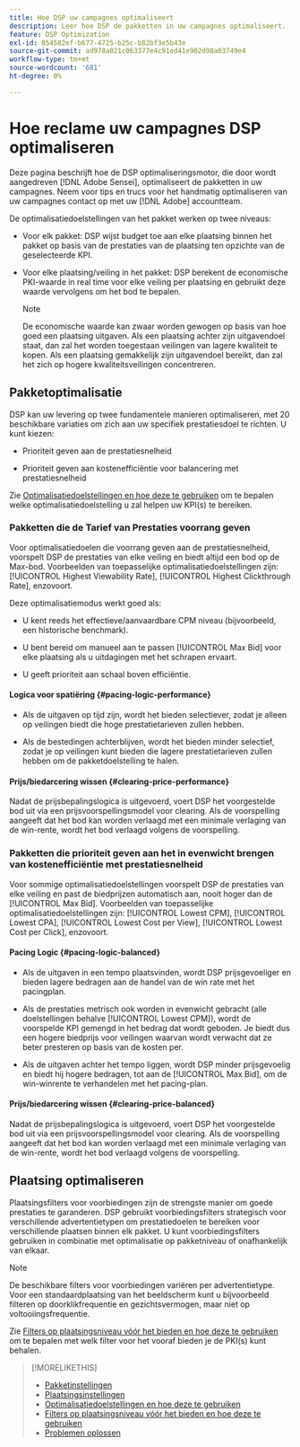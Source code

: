 ```yaml
---
title: Hoe DSP uw campagnes optimaliseert
description: Leer hoe DSP de pakketten in uw campagnes optimaliseert.
feature: DSP Optimization
exl-id: 054582ef-b677-4725-b25c-b82bf3e5b43e
source-git-commit: ad978a021c063377e4c91ed41e902d98a03749e4
workflow-type: tm+mt
source-wordcount: '681'
ht-degree: 0%

---
```


# Hoe reclame uw campagnes DSP optimaliseren

Deze pagina beschrijft hoe de DSP optimaliseringsmotor, die door wordt aangedreven [!DNL Adobe Sensei], optimaliseert de pakketten in uw campagnes. Neem voor tips en trucs voor het handmatig optimaliseren van uw campagnes contact op met uw [!DNL Adobe] accountteam. <!-- add link to trading playbook if we add it to help -->

De optimalisatiedoelstellingen van het pakket werken op twee niveaus:

* Voor elk pakket: DSP wijst budget toe aan elke plaatsing binnen het pakket op basis van de prestaties van de plaatsing ten opzichte van de geselecteerde KPI.

* Voor elke plaatsing/veiling in het pakket: DSP berekent de economische PKI-waarde in real time voor elke veiling per plaatsing en gebruikt deze waarde vervolgens om het bod te bepalen.

   >[!NOTE]
   >
   >De economische waarde kan zwaar worden gewogen op basis van hoe goed een plaatsing uitgaven. Als een plaatsing achter zijn uitgavendoel staat, dan zal het worden toegestaan veilingen van lagere kwaliteit te kopen. Als een plaatsing gemakkelijk zijn uitgavendoel bereikt, dan zal het zich op hogere kwaliteitsveilingen concentreren.

## Pakketoptimalisatie

DSP kan uw levering op twee fundamentele manieren optimaliseren, met 20 beschikbare variaties om zich aan uw specifiek prestatiesdoel te richten. U kunt kiezen:

* Prioriteit geven aan de prestatiesnelheid

* Prioriteit geven aan kostenefficiëntie voor balancering met prestatiesnelheid

Zie [Optimalisatiedoelstellingen en hoe deze te gebruiken](optimization-goals.md) om te bepalen welke optimalisatiedoelstelling u zal helpen uw KPI(s) te bereiken.

### Pakketten die de Tarief van Prestaties voorrang geven

Voor optimalisatiedoelen die voorrang geven aan de prestatiesnelheid, voorspelt DSP de prestaties van elke veiling en biedt altijd een bod op de Max-bod. Voorbeelden van toepasselijke optimalisatiedoelstellingen zijn: [!UICONTROL Highest Viewability Rate], [!UICONTROL Highest Clickthrough Rate], enzovoort.

Deze optimalisatiemodus werkt goed als:

* U kent reeds het effectieve/aanvaardbare CPM niveau (bijvoorbeeld, een historische benchmark).

* U bent bereid om manueel aan te passen [!UICONTROL Max Bid] voor elke plaatsing als u uitdagingen met het schrapen ervaart.

* U geeft prioriteit aan schaal boven efficiëntie.

#### Logica voor spatiëring {#pacing-logic-performance}

* Als de uitgaven op tijd zijn, wordt het bieden selectiever, zodat je alleen op veilingen biedt die hoge prestatietarieven zullen hebben.

* Als de bestedingen achterblijven, wordt het bieden minder selectief, zodat je op veilingen kunt bieden die lagere prestatietarieven zullen hebben om de pakketdoelstelling te halen.

#### Prijs/biedarcering wissen {#clearing-price-performance}

Nadat de prijsbepalingslogica is uitgevoerd, voert DSP het voorgestelde bod uit via een prijsvoorspellingsmodel voor clearing. Als de voorspelling aangeeft dat het bod kan worden verlaagd met een minimale verlaging van de win-rente, wordt het bod verlaagd volgens de voorspelling.

### Pakketten die prioriteit geven aan het in evenwicht brengen van kostenefficiëntie met prestatiesnelheid

Voor sommige optimalisatiedoelstellingen voorspelt DSP de prestaties van elke veiling en past de biedprijzen automatisch aan, nooit hoger dan de [!UICONTROL Max Bid]. Voorbeelden van toepasselijke optimalisatiedoelstellingen zijn: [!UICONTROL Lowest CPM], [!UICONTROL Lowest CPA], [!UICONTROL Lowest Cost per View], [!UICONTROL Lowest Cost per Click], enzovoort.

#### Pacing Logic {#pacing-logic-balanced}

* Als de uitgaven in een tempo plaatsvinden, wordt DSP prijsgevoeliger en bieden lagere bedragen aan de handel van de win rate met het pacingplan.

* Als de prestaties metrisch ook worden in evenwicht gebracht (alle doelstellingen behalve [!UICONTROL Lowest CPM]), wordt de voorspelde KPI gemengd in het bedrag dat wordt geboden. Je biedt dus een hogere biedprijs voor veilingen waarvan wordt verwacht dat ze beter presteren op basis van de kosten per.

* Als de uitgaven achter het tempo liggen, wordt DSP minder prijsgevoelig en biedt hij hogere bedragen, tot aan de [!UICONTROL Max Bid], om de win-winrente te verhandelen met het pacing-plan.

#### Prijs/biedarcering wissen {#clearing-price-balanced}

Nadat de prijsbepalingslogica is uitgevoerd, voert DSP het voorgestelde bod uit via een prijsvoorspellingsmodel voor clearing. Als de voorspelling aangeeft dat het bod kan worden verlaagd met een minimale verlaging van de win-rente, wordt het bod verlaagd volgens de voorspelling.

## Plaatsing optimaliseren

Plaatsingsfilters voor voorbiedingen zijn de strengste manier om goede prestaties te garanderen. DSP gebruikt voorbiedingsfilters strategisch voor verschillende advertentietypen om prestatiedoelen te bereiken voor verschillende plaatsen binnen elk pakket. U kunt voorbiedingsfilters gebruiken in combinatie met optimalisatie op pakketniveau of onafhankelijk van elkaar.

>[!NOTE]
>
>De beschikbare filters voor voorbiedingen variëren per advertentietype. Voor een standaardplaatsing van het beeldscherm kunt u bijvoorbeeld filteren op doorklikfrequentie en gezichtsvermogen, maar niet op voltooiingsfrequentie.

Zie [Filters op plaatsingsniveau vóór het bieden en hoe deze te gebruiken](optimization-pre-bid-filters.md) om te bepalen met welk filter voor het vooraf bieden je de PKI(s) kunt behalen.

>[!MORELIKETHIS]
>
>* [Pakketinstellingen](/help/dsp/campaign-management/packages/package-settings.md)
>* [Plaatsingsinstellingen](/help/dsp/campaign-management/placements/placement-settings.md)
>* [Optimalisatiedoelstellingen en hoe deze te gebruiken](optimization-goals.md)
>* [Filters op plaatsingsniveau vóór het bieden en hoe deze te gebruiken](optimization-pre-bid-filters.md)
>* [Problemen oplossen](/help/dsp/optimization/troubleshooting-performance.md)

